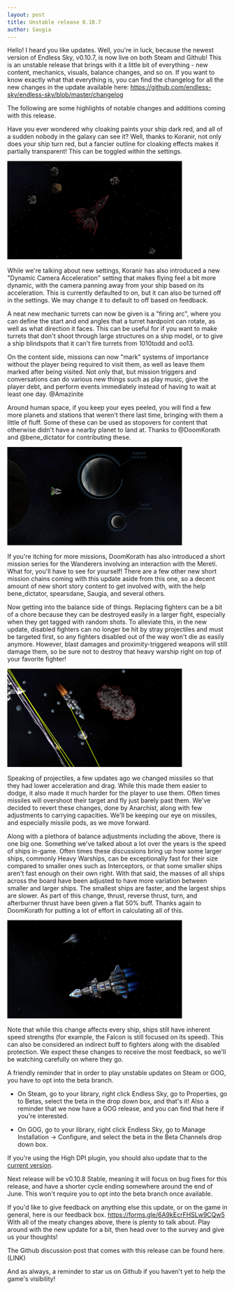 ```yaml
---
layout: post
title: Unstable release 0.10.7
author: Saugia
---
```


Hello! I heard you like updates. Well, you're in luck, because the newest version of Endless Sky, v0.10.7, is now live on both Steam and Github! This is an unstable release that brings with it a little bit of everything - new content, mechanics, visuals, balance changes, and so on. If you want to know exactly what that everything is, you can find the changelog for all the new changes in the update available here: https://github.com/endless-sky/endless-sky/blob/master/changelog

The following are some highlights of notable changes and additions coming with this release.

Have you ever wondered why cloaking paints your ship dark red, and all of a sudden nobody in the galaxy can see it? Well, thanks to Koranir, not only does your ship turn red, but a fancier outline for cloaking effects makes it partially transparent! This can be toggled within the settings.

<img class="centered shadowed" src="/images/blog/v0.10.7/cloak.png" width="400" height="225" />

While we're talking about new settings, Koranir has also introduced a new "Dynamic Camera Acceleration" setting that makes flying feel a bit more dynamic, with the camera panning away from your ship based on its acceleration. This is currently defaulted to on, but it can also be turned off in the settings. We may change it to default to off based on feedback.

A neat new mechanic turrets can now be given is a "firing arc", where you can define the start and end angles that a turret hardpoint can rotate, as well as what direction it faces. This can be useful for if you want to make turrets that don't shoot through large structures on a ship model, or to give a ship blindspots that it can't fire turrets from 1010todd and oo13.

On the content side, missions can now "mark" systems of importance without the player being required to visit them, as well as leave them marked after being visited. Not only that, but mission triggers and conversations can do various new things such as play music, give the player debt, and perform events immediately instead of having to wait at least one day. @Amazinite

Around human space, if you keep your eyes peeled, you will find a few more planets and stations that weren't there last time, bringing with them a little of fluff. Some of these can be used as stopovers for content that otherwise didn't have a nearby planet to land at. Thanks to @DoomKorath and @bene_dictator for contributing these.

<img class="centered shadowed" src="/images/blog/v0.10.7/uninhabited.png" width="400" height="225" />

If you're itching for more missions, DoomKorath has also introduced a short mission series for the Wanderers involving an interaction with the Mereti. What for, you'll have to see for yourself! There are a few other new short mission chains coming with this update aside from this one, so a decent amount of new short story content to get involved with, with the help bene_dictator, spearsdane, Saugia, and several others.

Now getting into the balance side of things. Replacing fighters can be a bit of a chore because they can be destroyed easily in a larger fight, especially when they get tagged with random shots. To alleviate this, in the new update, disabled fighters can no longer be hit by stray projectiles and must be targeted first, so any fighters disabled out of the way won't die as easily anymore. However, blast damages and proximity-triggered weapons will still damage them, so be sure not to destroy that heavy warship right on top of your favorite fighter!

<img class="centered shadowed" src="/images/blog/v0.10.7/fighter.png" width="400" height="225" />

Speaking of projectiles, a few updates ago we changed missiles so that they had lower acceleration and drag. While this made them easier to dodge, it also made it much harder for the player to use them. Often times missiles will overshoot their target and fly just barely past them. We've decided to revert these changes, done by Anarchist, along with few adjustments to carrying capacities. We'll be keeping our eye on missiles, and especially missile pods, as we move forward.

Along with a plethora of balance adjustments including the above, there is one big one. Something we've talked about a lot over the years is the speed of ships in-game. Often times these discussions bring up how some larger ships, commonly Heavy Warships, can be exceptionally fast for their size compared to smaller ones such as Interceptors, or that some smaller ships aren't fast enough on their own right. With that said, the masses of all ships across the board have been adjusted to have more variation between smaller and larger ships. The smallest ships are faster, and the largest ships are slower. As part of this change, thrust, reverse thrust, turn, and afterburner thrust have been given a flat 50% buff. Thanks again to DoomKorath for putting a lot of effort in calculating all of this.

<img class="centered shadowed" src="/images/blog/v0.10.7/mass.png" width="400" height="225" />

Note that while this change affects every ship, ships still have inherent speed strengths (for example, the Falcon is still focused on its speed). This can also be considered an indirect buff to fighters along with the disabled protection. We expect these changes to receive the most feedback, so we'll be watching carefully on where they go.

A friendly reminder that in order to play unstable updates on Steam or GOG, you have to opt into the beta branch.

- On Steam, go to your library, right click Endless Sky, go to Properties, go to Betas, select the beta in the drop down box, and that's it! Also a reminder that we now have a GOG release, and you can find that here if you're interested. 

- On GOG, go to your library, right click Endless Sky, go to Manage Installation -> Configure, and select the beta in the Beta Channels drop down box.

If you're using the High DPI plugin, you should also update that to the [current version](https://github.com/endless-sky/endless-sky-high-dpi/releases/v0.10.7).

Next release will be v0.10.8 Stable, meaning it will focus on bug fixes for this release, and have a shorter cycle ending somewhere around the end of June. This won't require you to opt into the beta branch once available.

If you'd like to give feedback on anything else this update, or on the game in general, here is our feedback box. https://forms.gle/6A9kEcrFHSLw9CQw5 With all of the meaty changes above, there is plenty to talk about. Play around with the new update for a bit, then head over to the survey and give us your thoughts!

The Github discussion post that comes with this release can be found here. (LINK)

And as always, a reminder to star us on Github if you haven't yet to help the game's visibility!
